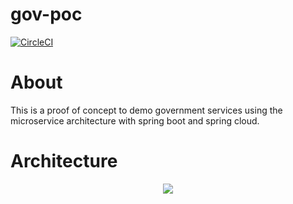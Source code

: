 # gov-poc

[![CircleCI](https://circleci.com/gh/Artemas-Muzanenhamo/gov-poc/tree/develop.svg?style=svg)](https://circleci.com/gh/Artemas-Muzanenhamo/gov-poc/tree/develop)

# About
This is a proof of concept to demo government services using the microservice architecture with spring boot and spring cloud.


# Architecture
<p align="center">
  <img src="https://user-images.githubusercontent.com/29547780/33339079-e155e812-d46f-11e7-8777-0d2ceb6b5c26.png">
</p>

